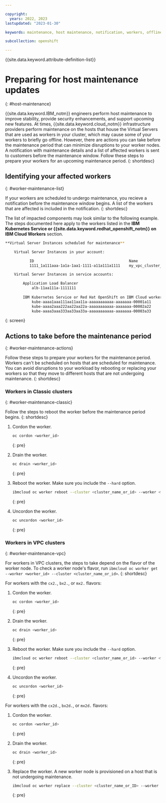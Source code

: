 ```yaml
---

copyright:
  years: 2022, 2023
lastupdated: "2023-01-30"

keywords: maintenance, host maintenance, notification, workers, offline

subcollection: openshift

---
```


{{site.data.keyword.attribute-definition-list}}



# Preparing for host maintenance updates
{: #host-maintenance}

{{site.data.keyword.IBM_notm}} engineers perform host maintenance to improve stability, provide security enhancements, and support upcoming new features. At times, {{site.data.keyword.cloud_notm}} infrastructure providers perform maintenance on the hosts that house the Virtual Servers that are used as workers in your cluster, which may cause some of your workers to briefly go offline. However, there are actions you can take before the maintenance period that can minimize disruptions to your worker nodes. A notification with maintenance details and a list of affected workers is sent to customers before the maintenance window. Follow these steps to prepare your workers for an upcoming maintenance period.
{: shortdesc}

## Identifying your affected workers
{: #worker-maintenance-list}

If your workers are scheduled to undergo maintenance, you recieve a notification before the maintenance window begins. A list of the workers that are affected is included in the notification. 
{: shortdesc}

The list of impacted components may look similar to the following example. The steps documented here apply to the workers listed in the **IBM Kubernetes Service or {{site.data.keyword.redhat_openshift_notm}} on IBM Cloud Workers** section.

```sh
**Virtual Server Instances scheduled for maintenance**

    Virtual Server Instances in your account:

           ID                                           Name
           1111_1a111aaa-1a1a-1aa1-1111-a11a111a1111    my_vpc_cluster_1

    Virtual Server Instances in service accounts:

        Application Load Balancer
            alb-11aa111a-1111111
    
        IBM Kubernetes Service or Red Hat OpenShift on IBM Cloud workers
            kube-aaaa1aaa111aa11aa11a-aaaaaaaaaaa-aaaaaaa-00001a11
            kube-aaaa2aaa222aa22aa22a-aaaaaaaaaaa-aaaaaaa-00002a22
            kube-aaaa3aaa333aa33aa33a-aaaaaaaaaaa-aaaaaaa-00003a33

```
{: screen}


## Actions to take before the maintenance period
{: #worker-maintenance-actions}

Follow these steps to prepare your workers for the maintenance period. Workers can't be scheduled on hosts that are scheduled for maintenance. You can avoid disruptions to your workload by rebooting or replacing your workers so that they move to different hosts that are not undergoing maintenance. 
{: shortdesc}

### Workers in Classic clusters 
{: #worker-maintenance-classic}

Follow the steps to reboot the worker before the maintenance period begins.
{: shortdesc}

1. Cordon the worker.
    ```sh
    oc cordon <worker_id>
    ```
    {: pre}

2. Drain the worker.
    ```sh
    oc drain <worker_id>
    ```
    {: pre}    

3. Reboot the worker. Make sure you include the `--hard` option.
    ```sh
    ibmcloud oc worker reboot --cluster <cluster_name_or_id> --worker <worker_id> --hard
    ```
    {: pre}

4. Uncordon the worker.
    ```sh
    oc uncordon <worker_id>
    ```
    {: pre}

### Workers in VPC clusters
{: #worker-maintenance-vpc}

For workers in VPC clusters, the steps to take depend on the flavor of the worker node. To check a worker node's flavor, run `ibmcloud oc worker get --worker <worker_id> --cluster <cluster_name_or_id>`.
{: shortdesc}

For workers with the `cx2.`, `bx2.`, or `mx2.` flavors:

1. Cordon the worker.
    ```sh
    oc cordon <worker_id>
    ```
    {: pre}

2. Drain the worker.
    ```sh
    oc drain <worker_id>
    ```
    {: pre}    

3. Reboot the worker. Make sure you include the `--hard` option.
    ```sh
    ibmcloud oc worker reboot --cluster <cluster_name_or_id> --worker <worker_id> --hard
    ```
    {: pre}

4. Uncordon the worker.
    ```sh
    oc uncordon <worker_id>
    ```
    {: pre}

For workers with the `cx2d.`, `bx2d.`, or `mx2d.` flavors:

1. Cordon the worker.

    ```sh
    oc cordon <worker_id>
    ```
    {: pre}

2. Drain the worker.

    ```sh
    oc drain <worker_id>
    ```
    {: pre}    

2. Replace the worker. A new worker node is provisioned on a host that is not undergoing maintenance. 

    ```sh
    ibmcloud oc worker replace --cluster <cluster_name_or_ID> --worker <worker_node_ID>
    ```
    {: pre}



